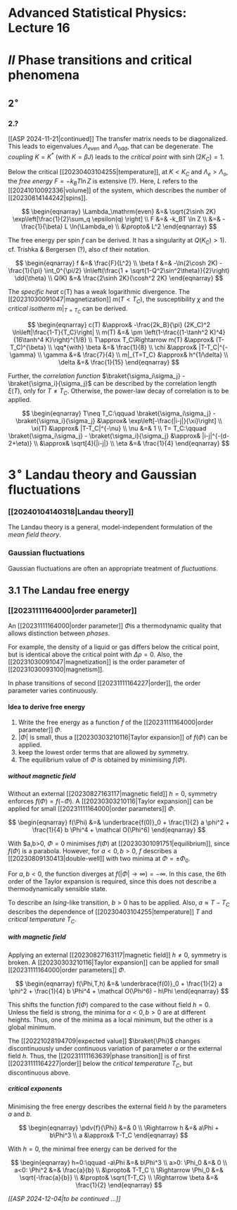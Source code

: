 # Advanced Statistical Physics: Lecture 16
# $II$ Phase transitions and critical phenomena
## $2^\circ$
###  $2.?$
[[ASP 2024-11-21|continued]]
The transfer matrix needs to be diagonalized. This leads to eigenvalues $\Lambda_\mathrm{even}$ and $\Lambda_\mathrm{odd}$, that can be degenerate. The *coupling* $K=K^*$ (with $K=\beta J$) leads to the *critical point* with $\sinh(2K_C)=1$.

Below the critical [[20230403104255|temperature]], at $K<K_C$ and $\Lambda_e>\Lambda_o$, the *free energy* $F=-k_BT \ln Z$ is extensive (?). Here, $L$ refers to the [[20241010092336|volume]] of the system, which describes the number of [[20230814144242|spins]].

$$
\begin{eqnarray}
    \Lambda_\mathrm{even} &=&
        \sqrt{2\sinh 2K}
        \exp\left[\frac{1}{2}\sum_q \epsilon(q) \right] \\
    F &=& -k_BT \ln Z \\
        &=& -\frac{1}{\beta} L \ln(\Lambda_e) \\
        &\propto& L^2
\end{eqnarray}
$$

The free energy per spin $f$ can be derived. It has a singularity at $Q(K_C)>1)$. cf. Trishka & Bergersen (?), also cf their notation.

$$
\begin{eqnarray}
    f &=& \frac{F}{L^2} \\
    \beta f &=& -\ln(2\cosh 2K)
        - \frac{1}{\pi} \int_0^{\pi/2}
            \ln\left(\frac{1 + \sqrt{1-Q^2\sin^2\theta}}{2}\right) \dd{\theta} \\
    Q(K) &=& \frac{2\sinh 2K}{\cosh^2 2K}
\end{eqnarray}
$$

The *specific heat* c(T) has a weak logarithmic divergence. The [[20231030091047|magnetization]] $m(T<T_C)$, the susceptibility $\chi$ and the *critical isotherm* $m|_{T=T_C}$ can be derived.

$$
\begin{eqnarray}
    c(T) &\approx& -\frac{2k_B}{\pi} (2K_C)^2 \ln\left|\frac{1-T}{T_C}\right| \\
    m(T) &=& \pm \left(1-\frac{(1-\tanh^2 K)^4}{16\tanh^4 K}\right)^{1/8} \\
    T\approx T_C\Rightarrow m(T) &\approx& (T-T_C)^{\beta} \\
    \qq*{with} \beta &=& \frac{1}{8} \\
    \chi &\approx& |T-T_C|^{-\gamma} \\
    \gamma &=& \frac{7}{4} \\
    m|_{T=T_C} &\approx& h^{1/\delta} \\
    \delta &=& \frac{1}{15}
\end{eqnarray}
$$

Further, the *correlation function* $\braket{\sigma_i\sigma_j} - \braket{\sigma_i}{\sigma_j}$ can be described by the correlation length $\xi(T)$, only for $T\neq T_C$. Otherwise, the power-law decay of correlation is to be applied.

$$
\begin{eqnarray}
    T\neq T_C:\qquad
        \braket{\sigma_i\sigma_j} - \braket{\sigma_i}{\sigma_j}
        &\approx& \exp\left[-\frac{|i-j|}{\xi}\right] \\
    \xi(T) &\approx& |T-T_C|^{-\nu} \\
    \nu &=& 1 \\
    T= T_C:\qquad
        \braket{\sigma_i\sigma_j} - \braket{\sigma_i}{\sigma_j}
        &\approx& |i-j|^{-(d-2+\eta)} \\
        &\approx& \sqrt[4]{|i-j|} \\
    \eta &=& \frac{1}{4}
\end{eqnarray}
$$

# $3^\circ$ Landau theory and Gaussian fluctuations
### [[20240104140318|Landau theory]]
The Landau theory is a general, model-independent formulation of the *mean field theory*.

### Gaussian fluctuations
Gaussian fluctuations are often an appropriate treatment of *fluctuations*.

## 3.1 The Landau free energy
### [[20231111164000|order parameter]]
An [[20231111164000|order parameter]]  $\Phi$is a thermodynamic quality that allows distinction between *phases*.

For example, the density of a liquid or gas differs below the critical point, but is identical above the critical point with $\Delta \rho=0$. Also, the [[20231030091047|magnetization]] is the order parameter of [[20231030093100|magnetism]].

In phase transitions of second [[20231111164227|order]], the order parameter varies continuously.

#### Idea to derive free energy
1. Write the free energy as a function $f$ of the [[20231111164000|order parameter]] $\Phi$.
2. $|\Phi|$ is small, thus a [[20230303210116|Taylor expansion]] of $f(\Phi)$ can be applied.
3. keep the lowest order terms that are allowed by symmetry.
4. The equilibrium value of $\Phi$ is obtained by minimising $f(\Phi)$.

##### without magnetic field
Without an external [[20230827163117|magnetic field]] $h=0$, symmetry enforces $f(\Phi)=f(-\Phi)$. A [[20230303210116|Taylor expansion]] can be applied for small [[20231111164000|order parameters]] $\Phi$.

$$
\begin{eqnarray}
    f(\Phi) &=& \underbrace{f(0)}_0 + \frac{1}{2} a \phi^2 + \frac{1}{4} b \Phi^4 + \mathcal O(\Phi^6)
\end{eqnarray}
$$

With $a,b>0, $\Phi=0$ minimises $f(\Phi)$ at [[20230301091751|equilibrium]], since $f(\Phi)$ is a parabola. However, for $a<0,b>0$, $f$ describes a [[20230809130413|double-well]] with two minima at $\Phi=\pm\Phi_0$.

For $a,b<0$, the function diverges at $f(|\Phi|\rightarrow\infty)=-\infty$. In this case, the 6th order of the Taylor expansion is required, since this does not describe a thermodynamically sensible state.

To describe an *Ising*-like transition, $b>0$ has to be applied. Also, $a\approx T-T_C$ describes the dependence of [[20230403104255|temperature]] $T$ and *critical temperature* $T_C$.

##### with magnetic field
Applying an external [[20230827163117|magnetic field]] $h\neq0$, symmetry is broken. A [[20230303210116|Taylor expansion]] can be applied for small [[20231111164000|order parameters]] $\Phi$.

$$
\begin{eqnarray}
    f(\Phi,T,h) &=& \underbrace{f(0)}_0 + \frac{1}{2} a \phi^2 + \frac{1}{4} b \Phi^4 + \mathcal O(\Phi^6) - h\Phi
\end{eqnarray}
$$

This shifts the function $f(\Phi)$ compared to the case without field $h=0$. Unless the field is strong, the minima for $a<0,b>0$ are at different heights. Thus, one of the minima as a local minimum, but the other is a global minimum.

The [[20221028194709|expected value]] $\braket{\Phi}$ changes discontinuously under continuous variation of parameter $a$ or the external field $h$. Thus, the [[20231111163639|phase transition]] is of first [[20231111164227|order]] below the *critical temperature* $T_C$, but discontinuous above.

##### critical exponents
Minimising the free energy describes the external field $h$ by the parameters $a$ and $b$.

$$
\begin{eqnarray}
    \pdv{f}{\Phi} &=& 0 \\
    \Rightarrow h &=& a\Phi + b\Phi^3 \\
    a &\approx& T-T_C
\end{eqnarray}
$$

With $h=0$, the minimal free energy can be derived for the 

$$
\begin{eqnarray}
    h=0:\qquad -a\Phi &=& b\Phi^3 \\
    a>0: \Phi_0 &=& 0 \\
    a<0: \Phi^2 &=& \frac{a}{b} \\
        &\propto& T-T_C \\
    \Rightarrow \Phi_0 &=& \sqrt{-\frac{a}{b}} \\
        &\propto& \sqrt{T-T_C} \\
    \Rightarrow \beta &=& \frac{1}{2}
\end{eqnarray}
$$

*[[ASP 2024-12-04|to be continued ...]]*